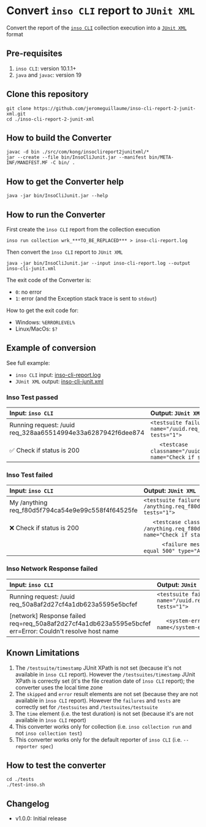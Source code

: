 # Convert `inso CLI` report to `JUnit XML`
Convert the report of the [`inso CLI`](https://github.com/Kong/insomnia/tree/develop/packages/insomnia-inso) collection execution into a [`JUnit XML`](https://github.com/testmoapp/junitxml) format

## Pre-requisites
1) `inso CLI`: version 10.1.1+
2) `java` and `javac`: version 19

## Clone this repository
```shell
git clone https://github.com/jeromeguillaume/inso-cli-report-2-junit-xml.git
cd ./inso-cli-report-2-junit-xml
```

## How to build the Converter
```shell
javac -d bin ./src/com/kong/insoclireport2junitxml/*
jar --create --file bin/InsoCliJunit.jar --manifest bin/META-INF/MANIFEST.MF -C bin/ .
```

## How to get the Converter help
```shell
java -jar bin/InsoCliJunit.jar --help
```

## How to run the Converter
First create the `ìnso CLI` report from the collection execution
```shell
inso run collection wrk_***TO_BE_REPLACED*** > inso-cli-report.log
```

Then convert the `ìnso CLI` report to `JUnit XML`
```shell
java -jar bin/InsoCliJunit.jar --input inso-cli-report.log --output inso-cli-junit.xml
```
The exit code of the Converter is:
- `0`: no error
- `1`: error (and the Exception stack trace is sent to `stdout`)

How to get the exit code for:
- Windows: `%ERRORLEVEL%`
- Linux/MacOs: `$?`

## Example of conversion
See full example:
- `inso CLI` input: [inso-cli-report.log](/samples/inso-cli-report.log)
- `JUnit XML` output: [inso-cli-junit.xml](/samples/inso-cli-junit.xml)

### Inso Test passed
|Input: `inso CLI`|Output: `JUnit XML`|
|:---------|:----------|
|Running request: /uuid req_328aa65514994e33a6287942f6dee874|`<testsuite failures="0" name="/uuid.req_328aa65514994e33a6287942f6dee874" tests="1">`|
|✅ Check if status is 200|&ensp;&ensp;&ensp;`<testcase classname="/uuid.req_328aa65514994e33a6287942f6dee874" name="Check if status is 200">`|

### Inso Test failed
|Input: `inso CLI`|Output: `JUnit XML`|
|:---------|:----------|
|My /anything req_f80d5f794ca54e9e99c558f4f64525fe|`<testsuite failures="1" name="My /anything.req_f80d5f794ca54e9e99c558f4f64525fe" tests="1">`|
|❌ Check if status is 200|&ensp;&ensp;&ensp;`<testcase classname="My /anything.req_f80d5f794ca54e9e99c558f4f64525fe" name="Check if status is 200">`|
||&ensp;&ensp;&ensp;&ensp;&ensp;&ensp;`<failure message="expected 200 to deeply equal 500" type="AssertionError"/>`|

### Inso Network Response failed
|Input: `inso CLI`|Output: `JUnit XML`|
|:---------|:----------|
|Running request: /uuid req_50a8af2d27cf4a1db623a5595e5bcfef|`<testsuite failures="1" name="/uuid.req_50a8af2d27cf4a1db623a5595e5bcfef" tests="1">`|
|[network] Response failed req=req_50a8af2d27cf4a1db623a5595e5bcfef err=Error: Couldn't resolve host name|&ensp;&ensp;&ensp;`<system-err>Error: Couldn't resolve host name</system-err>`|

## Known Limitations
1) The `/testsuite/timestamp` JUnit XPath is not set (because it's not available in `ìnso CLI` report). However the `/testsuites/timestamp` JUnit XPath is correctly set (it's the file creation date of `ìnso CLI` report); the converter uses the local time zone
2) The `skipped` and `error` result elements are not set (because they are not available in `ìnso CLI` report). However the `failures` and `tests` are correctly set for `/testsuites` and `/testsuites/testsuite`
3) The `time` element (i.e. the test duration) is not set (because it's are not available in `ìnso CLI` report)
4) This converter works only for collection (i.e. `inso collection run` and not `inso collection test`)
5) This converter works only for the default reporter of `inso CLI` (i.e. `--reporter spec`)

## How to test the converter
```shell
cd ./tests
./test-inso.sh
```

## Changelog
- v1.0.0: Initial release